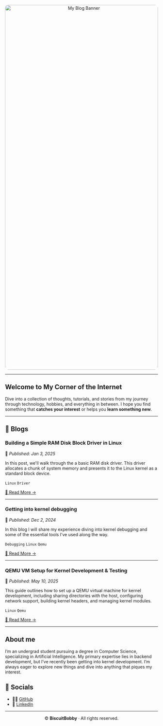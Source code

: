 <!-- 🌄 Banner Image -->
<p align="center">
  <img
    src=""
    alt="My Blog Banner"
    width="100%"
    style="border-radius: 10px; height: 30vh; object-fit: cover;"
  />
</p>


---

## Welcome to My Corner of the Internet

Dive into a collection of thoughts, tutorials, and stories from my journey through technology, hobbies, and everything in between.
I hope you find something that **catches your interest** or helps you **learn something new**.

---

## 📝 Blogs

<!-- Blog Post Card 1 -->
### Building a Simple RAM Disk Block Driver in Linux
📅 *Published: Jan 3, 2025*



In this post, we'll walk through the a basic RAM disk driver.
This driver allocates a chunk of system memory and presents it to the Linux kernel as a standard block device.

`Linux` `Driver`

[🔗 Read More →](http://biscuitbobby.github.io/blogs/ramdisk-driver)

---

<!-- Blog Post Card 2 -->
### Getting into kernel debugging
📅 *Published: Dec 2, 2024*



In this blog I will share my experience diving into kernel debugging and some of the essential tools I’ve used along the way.

`Debugging` `Linux` `Qemu`

[🔗 Read More →](http://biscuitbobby.github.io/blogs/getting-into-kernel-debugging)

---

<!-- Blog Post Card 3 -->
### QEMU VM Setup for Kernel Development & Testing
📅 *Published: May 10, 2025*



This guide outlines how to set up a QEMU virtual machine for kernel development, including sharing directories with the host, configuring network support, building kernel headers, and managing kernel modules.

`Linux` `Qemu`

[🔗 Read More →](http://biscuitbobby.github.io/blogs/qemu-shared-headers)

---

## About me
I’m an undergrad student pursuing a degree in Computer Science, specializing in Artificial Intelligence.
My primary expertise lies in backend development, but I’ve recently been getting into kernel development.
I’m always eager to explore new things and dive into anything that piques my interest.

## 👤 Socials

- 🧑‍💻 [GitHub](https://github.com/BiscuitBobby/)
- 💼 [LinkedIn](https://www.linkedin.com/in/biscuitbobby/)

---

<p align="center">
  © <strong>BiscuitBobby</strong> · All rights reserved.
</p>